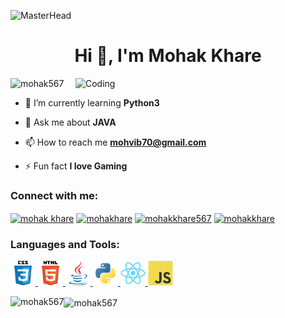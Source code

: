 ![MasterHead](https://i.pinimg.com/originals/86/12/2f/86122fb8503d5d345898389da3496b3f.png)
<h1 align="center">Hi 👋, I'm Mohak Khare</h1>
<img align = "right" alt="Coding" width ="400" src = "https://cdn.dribbble.com/users/1162077/screenshots/3848914/programmer.gif">
<p align="left"> <img src="https://komarev.com/ghpvc/?username=mohak567&label=Profile%20views&color=0e75b6&style=flat" alt="mohak567" /> </p>

- 🌱 I’m currently learning **Python3**

- 💬 Ask me about **JAVA**

- 📫 How to reach me **mohvib70@gmail.com**

- ⚡ Fun fact **I love Gaming**

<h3 align="left">Connect with me:</h3>
<p align="left">
<a href="https://fb.com/mohak khare" target="blank"><img align="center" src="https://raw.githubusercontent.com/rahuldkjain/github-profile-readme-generator/master/src/images/icons/Social/facebook.svg" alt="mohak khare" height="30" width="40" /></a>
<a href="https://instagram.com/mohakhare" target="blank"><img align="center" src="https://raw.githubusercontent.com/rahuldkjain/github-profile-readme-generator/master/src/images/icons/Social/instagram.svg" alt="mohakhare" height="30" width="40" /></a>
<a href="https://auth.geeksforgeeks.org/user/mohakkhare567" target="blank"><img align="center" src="https://raw.githubusercontent.com/rahuldkjain/github-profile-readme-generator/master/src/images/icons/Social/geeks-for-geeks.svg" alt="mohakkhare567" height="30" width="40" /></a>
<a href="https://discord.gg/mohakkhare" target="blank"><img align="center" src="https://raw.githubusercontent.com/rahuldkjain/github-profile-readme-generator/master/src/images/icons/Social/discord.svg" alt="mohakkhare" height="30" width="40" /></a>
</p>

<h3 align="left">Languages and Tools:</h3>
<p align="left"> <a href="https://www.w3schools.com/css/" target="_blank" rel="noreferrer"> <img src="https://raw.githubusercontent.com/devicons/devicon/master/icons/css3/css3-original-wordmark.svg" alt="css3" width="40" height="40"/> </a> <a href="https://www.w3.org/html/" target="_blank" rel="noreferrer"> <img src="https://raw.githubusercontent.com/devicons/devicon/master/icons/html5/html5-original-wordmark.svg" alt="html5" width="40" height="40"/> </a> <a href="https://www.java.com" target="_blank" rel="noreferrer"> <img src="https://raw.githubusercontent.com/devicons/devicon/master/icons/java/java-original.svg" alt="java" width="40" height="40"/> <img src ="https://raw.githubusercontent.com/devicons/devicon/master/icons/python/python-original.svg" alt="Python3" width="40" height="40"/> <img src ="https://raw.githubusercontent.com/devicons/devicon/master/icons/react/react-original.svg" alt="React-js" width="40" height="40"/> <img src = "https://raw.githubusercontent.com/devicons/devicon/master/icons/javascript/javascript-original.svg" alt="Javascript" width="40" height="40"/> </a> </p>

<p><img align="left" src="https://github-readme-stats.vercel.app/api/top-langs?username=mohak567&show_icons=true&locale=en&layout=compact" alt="mohak567" /></p>



<p><img align="center" src="https://github-readme-streak-stats.herokuapp.com/?user=mohak567&" alt="mohak567" /></p>
